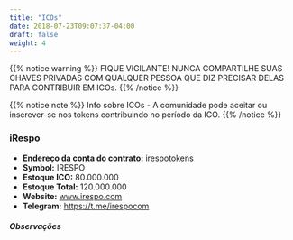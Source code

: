```yaml
---
title: "ICOs"
date: 2018-07-23T09:07:37-04:00
draft: false
weight: 4
---
```


{{% notice warning %}}
FIQUE VIGILANTE! NUNCA COMPARTILHE SUAS CHAVES PRIVADAS COM QUALQUER PESSOA QUE DIZ PRECISAR DELAS PARA CONTRIBUIR EM ICOs. 
{{% /notice %}}

{{% notice note %}}
Info sobre ICOs - 
A comunidade pode aceitar ou inscrever-se nos tokens contribuindo no período da ICO. 
{{% /notice %}}

### iRespo

 * __Endereço da conta do contrato:__ irespotokens  
 * __Symbol:__ IRESPO  
 * __Estoque ICO:__ 80.000.000  
 * __Estoque Total:__ 120.000.000  
 * __Website:__ www.irespo.com  
 * __Telegram:__ https://t.me/irespocom  
 
##### Observações


